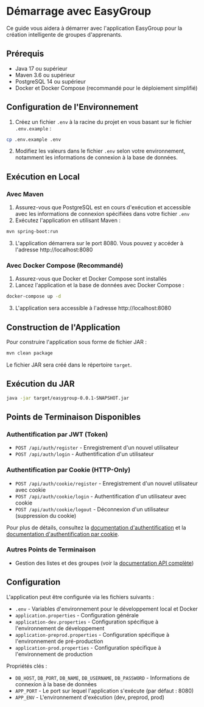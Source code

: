 # Démarrage avec EasyGroup

Ce guide vous aidera à démarrer avec l'application EasyGroup pour la création intelligente de groupes d'apprenants.

## Prérequis

- Java 17 ou supérieur
- Maven 3.6 ou supérieur
- PostgreSQL 14 ou supérieur
- Docker et Docker Compose (recommandé pour le déploiement simplifié)

## Configuration de l'Environnement

1. Créez un fichier `.env` à la racine du projet en vous basant sur le fichier `.env.example` :

```bash
cp .env.example .env
```

2. Modifiez les valeurs dans le fichier `.env` selon votre environnement, notamment les informations de connexion à la base de données.

## Exécution en Local

### Avec Maven

1. Assurez-vous que PostgreSQL est en cours d'exécution et accessible avec les informations de connexion spécifiées dans votre fichier `.env`
2. Exécutez l'application en utilisant Maven :

```bash
mvn spring-boot:run
```

3. L'application démarrera sur le port 8080. Vous pouvez y accéder à l'adresse http://localhost:8080

### Avec Docker Compose (Recommandé)

1. Assurez-vous que Docker et Docker Compose sont installés
2. Lancez l'application et la base de données avec Docker Compose :

```bash
docker-compose up -d
```

3. L'application sera accessible à l'adresse http://localhost:8080

## Construction de l'Application

Pour construire l'application sous forme de fichier JAR :

```bash
mvn clean package
```

Le fichier JAR sera créé dans le répertoire `target`.

## Exécution du JAR

```bash
java -jar target/easygroup-0.0.1-SNAPSHOT.jar
```

## Points de Terminaison Disponibles

### Authentification par JWT (Token)
- `POST /api/auth/register` - Enregistrement d'un nouvel utilisateur
- `POST /api/auth/login` - Authentification d'un utilisateur

### Authentification par Cookie (HTTP-Only)
- `POST /api/auth/cookie/register` - Enregistrement d'un nouvel utilisateur avec cookie
- `POST /api/auth/cookie/login` - Authentification d'un utilisateur avec cookie
- `POST /api/auth/cookie/logout` - Déconnexion d'un utilisateur (suppression du cookie)

Pour plus de détails, consultez la [documentation d'authentification](./authentication.md) et la [documentation d'authentification par cookie](./cookie-authentication.md).

### Autres Points de Terminaison
- Gestion des listes et des groupes (voir la [documentation API complète](./api-documentation.md))

## Configuration

L'application peut être configurée via les fichiers suivants :

- `.env` - Variables d'environnement pour le développement local et Docker
- `application.properties` - Configuration générale
- `application-dev.properties` - Configuration spécifique à l'environnement de développement
- `application-preprod.properties` - Configuration spécifique à l'environnement de pré-production
- `application-prod.properties` - Configuration spécifique à l'environnement de production

Propriétés clés :

- `DB_HOST`, `DB_PORT`, `DB_NAME`, `DB_USERNAME`, `DB_PASSWORD` - Informations de connexion à la base de données
- `APP_PORT` - Le port sur lequel l'application s'exécute (par défaut : 8080)
- `APP_ENV` - L'environnement d'exécution (dev, preprod, prod)
